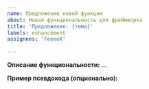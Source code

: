```yaml
---
name: Предложение новой функции
about: Новая функциональность для фреймворка
title: 'Предложение: {тема}'
labels: enhancement
assignees: 'FeeeeK'

---
```


**Описание функциональности:** ...

**Пример псевдокода (опционально):**

```python
```

<!-- Проверьте что вы кратко описали тему предложения в названии issue -->
